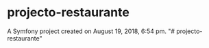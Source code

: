 projecto-restaurante
====================

A Symfony project created on August 19, 2018, 6:54 pm.
"# projecto-restaurante" 
